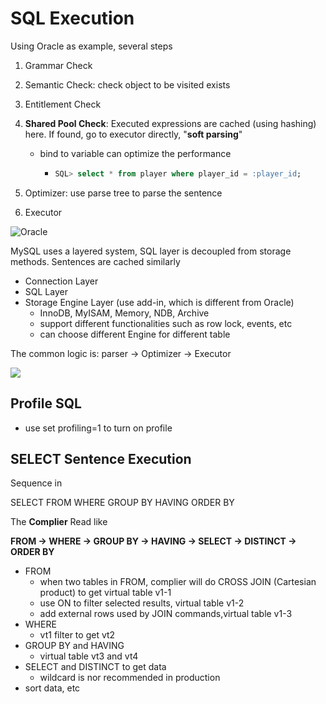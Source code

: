# SQL Execution

Using Oracle as example, several steps

1. Grammar Check
2. Semantic Check: check object to be visited exists
3. Entitlement Check
4. **Shared Pool Check**: Executed expressions are cached \(using hashing\) here. If found, go to executor directly, "**soft parsing**"

   * bind to variable can optimize the performance

     * ```SQL
       SQL> select * from player where player_id = :player_id;
       ```

5. Optimizer: use parse tree to parse the sentence
6. Executor

![Oracle](/assets/Oracle.png)

MySQL uses a layered system, SQL layer is decoupled from storage methods. Sentences are cached similarly

* Connection Layer
* SQL Layer
* Storage Engine Layer \(use add-in, which is different from Oracle\)
  * InnoDB, MyISAM, Memory, NDB, Archive
  * support different functionalities such as row lock, events, etc
  * can choose different Engine for different table

The common logic is: parser -&gt; Optimizer -&gt; Executor

![](/assets/MySQL.png)

## Profile SQL

* use set profiling=1 to turn on profile

## SELECT Sentence Execution

Sequence in

SELECT FROM WHERE GROUP BY HAVING ORDER BY

The **Complier** Read like

**FROM -&gt; WHERE -&gt; GROUP BY -&gt; HAVING -&gt; SELECT -&gt; DISTINCT -&gt; ORDER BY**

* FROM
  * when two tables in FROM, complier will do CROSS JOIN \(Cartesian product\) to get virtual table v1-1
  * use ON to filter selected results, virtual table v1-2
  * add external rows used by JOIN commands,virtual table v1-3
* WHERE
  * vt1 filter to get vt2
* GROUP BY and HAVING 
  * virtual table vt3 and vt4
* SELECT and DISTINCT to get data
  * wildcard is nor recommended in production
* sort data, etc